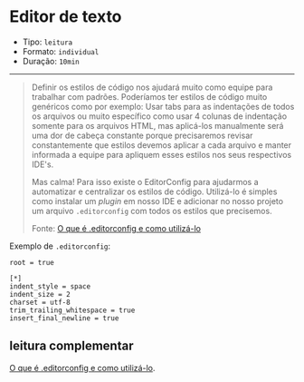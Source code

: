 # Editor de texto

* Tipo: `leitura`
* Formato: `individual`
* Duração: `10min`

***

> Definir os estilos de código nos ajudará muito como equipe para trabalhar com padrões. Poderíamos ter estilos de código muito genéricos como por exemplo:
> Usar tabs para as indentações de todos os arquivos ou muito específico como usar 4 colunas de indentação somente para os arquivos HTML, mas aplicá-los manualmente será uma dor de cabeça constante porque precisaremos revisar constantemente que estilos devemos aplicar a cada arquivo e manter informada a equipe para apliquem esses estilos nos seus respectivos IDE's.
>
> Mas calma! Para isso existe o EditorConfig para ajudarmos a automatizar e centralizar os estilos de código. Utilizá-lo é simples como instalar um _plugin_ em nosso IDE e adicionar no nosso projeto um arquivo `.editorconfig` com todos os estilos que precisemos.
>
> Fonte: [O que é .editorconfig e como utilizá-lo](https://showmethecode.com.br/2017/03/29/editor-config/)

Exemplo de `.editorconfig`:

```text
root = true

[*]
indent_style = space
indent_size = 2
charset = utf-8
trim_trailing_whitespace = true
insert_final_newline = true
```

## leitura complementar

[O que é .editorconfig e como utilizá-lo](https://showmethecode.com.br/2017/03/29/editor-config/).
